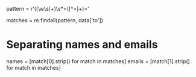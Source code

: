 pattern = r'([\w\s]+)\s*<([^>]+)>'

matches = re.findall(pattern, data['to'])

# Separating names and emails
names = [match[0].strip() for match in matches]
emails = [match[1].strip() for match in matches]
